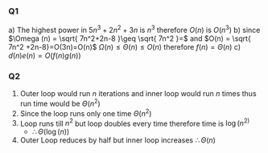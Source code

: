 ### Q1
a) The highest power in $5n^3+2n^2+3n$ is $n^3$ therefore $O(n)$ is $O(n^3)$
b) since $\Omega (n) = \sqrt{ 7n^2+2n-8 }\geq \sqrt{ 7n^2 }=$
and $O(n) = \sqrt{ 7n^2 +2n-8}=O(3n)=O(n)$
$\Omega(n)\leq \Theta(n)\leq O(n)$
therefore $f(n)=\Theta(n)$
c) $d(n)e(n)=O(f(n)g(n))$ 

### Q2
1. Outer loop would run $n$ iterations and inner loop would run $n$ times thus  run time would be $\Theta(n^2)$
2. Since the loop runs only one time $\Theta(n^2)$
3. Loop runs till $n^2$ but loop doubles every time therefore time is $\log(n^{2)}$ 
	- $\therefore \Theta(\log (n))$
4. Outer Loop reduces by half but inner loop increases $\therefore \Theta(n)$
